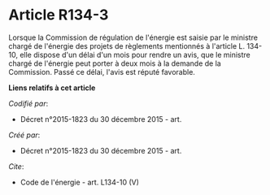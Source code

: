 # Article R134-3

Lorsque la Commission de régulation de l'énergie est saisie par le ministre chargé de l'énergie des projets de règlements
mentionnés à l'article L. 134-10, elle dispose d'un délai d'un mois pour rendre un avis, que le ministre chargé de l'énergie
peut porter à deux mois à la demande de la Commission. Passé ce délai, l'avis est réputé favorable.

**Liens relatifs à cet article**

_Codifié par_:

  - Décret n°2015-1823 du 30 décembre 2015 - art.

_Créé par_:

  - Décret n°2015-1823 du 30 décembre 2015 - art.

_Cite_:

  - Code de l'énergie - art. L134-10 (V)
